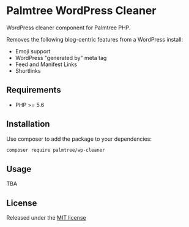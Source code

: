 # Palmtree WordPress Cleaner

WordPress cleaner component for Palmtree PHP.

Removes the following blog-centric features from a WordPress install:

* Emoji support
* WordPress "generated by" meta tag
* Feed and Manifest Links
* Shortlinks


## Requirements
* PHP >= 5.6

## Installation

Use composer to add the package to your dependencies:
```bash
composer require palmtree/wp-cleaner
```

## Usage
TBA

## License

Released under the [MIT license](LICENSE)
